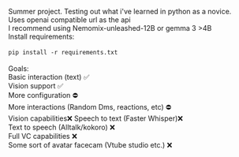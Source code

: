 Summer project. Testing out what i've learned in python as a novice.\
Uses openai compatible url as the api\
I recommend using Nemomix-unleashed-12B or gemma 3 >4B\
Install requirements:\
\
``
pip install -r requirements.txt
``
\
\
Goals:\
Basic interaction (text) ✅\
Vision support ✅\
More configuration ⛔\
More interactions (Random Dms, reactions, etc) ⛔\
Vision capabilities❌
Speech to text (Faster Whisper)❌\
Text to speech (Alltalk/kokoro) ❌\
Full VC capabilities ❌\
Some sort of avatar facecam (Vtube studio etc.) ❌


